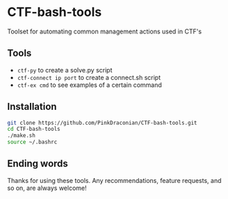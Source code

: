 # CTF-bash-tools
Toolset for automating common management actions used in CTF's

## Tools
- `ctf-py` to create a solve.py script
- `ctf-connect ip port` to create a connect.sh script
- `ctf-ex cmd` to see examples of a certain command

## Installation
```bash
git clone https://github.com/PinkDraconian/CTF-bash-tools.git
cd CTF-bash-tools
./make.sh
source ~/.bashrc
```

## Ending words
Thanks for using these tools.
Any recommendations, feature requests, and so on, are always welcome!
